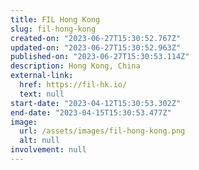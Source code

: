 ```yaml
---
title: FIL Hong Kong
slug: fil-hong-kong
created-on: "2023-06-27T15:30:52.767Z"
updated-on: "2023-06-27T15:30:52.963Z"
published-on: "2023-06-27T15:30:53.114Z"
description: Hong Kong, China
external-link:
  href: https://fil-hk.io/
  text: null
start-date: "2023-04-12T15:30:53.302Z"
end-date: "2023-04-15T15:30:53.477Z"
image:
  url: /assets/images/fil-hong-kong.png
  alt: null
involvement: null
---
```

